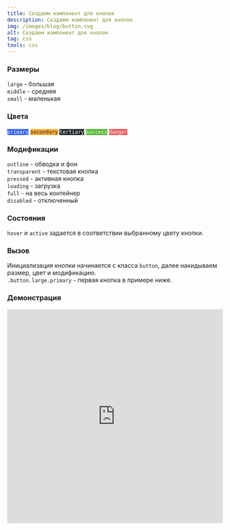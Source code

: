 ```yaml
---
title: Создаем компонент для кнопок
description: Создаем компонент для кнопок
img: /images/blog/button.svg
alt: Создаем компонент для кнопок
tag: css
tools: css 
---
```


### Размеры
`large` - большая  
`middle` - средняя  
`small` - маленькая

### Цвета
<code class="line" style="background: #325FEB !important; color: #fff; border-color: #325FEB;">primary</code>
<code class="line" style="background: #F9AA34 !important; color: #333; border-color: #F9AA34;">secondary</code>
<code class="line" style="background: #202327 !important; color: #fff; border-color: #202327;">tertiary</code>
<code class="line" style="background: #52B530 !important; color: #fff; border-color: #52B530;">success</code>
<code class="line" style="background: #E85656 !important; color: #fff; border-color: #E85656;">danger</code>

### Модификации
`outline` - обводка и фон  
`transparent` - текстовая кнопка  
`pressed` - активная кнопка  
`loading` - загрузка  
`full` - на весь контейнер  
`disabled` - отключенный

### Состояния
`hover` и `active` задается в соответствии выбранному цвету кнопки.

### Вызов
Инициализация кнопки начинается с класса `button`, далее накидываем размер, цвет и модификацию.  
`.button.large.primary` - первая кнопка в примере ниже.

### Демонстрация
<iframe height="500" style="width: 100%;" scrolling="no" title="Buttons" src="https://codepen.io/a-zharikov/embed/xxmgNWb?default-tab=result&theme-id=dark" frameborder="no" loading="lazy" allowtransparency="true" allowfullscreen="true"></iframe>